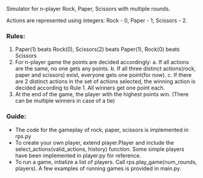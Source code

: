 Simulator for n-player Rock, Paper, Scissors with multiple rounds.

Actions are represented using integers: Rock - 0, Paper - 1, Scissors - 2.
    
### Rules:
1. Paper(1) beats Rock(0), Scissors(2) beats Paper(1), Rock(0) beats Scissors
2. For n-player game the points are decided accordingly:
    a. If all actions are the same, no one gets any points.
    b. If all three distinct actions(rock, paper and scissors) exist, everyone gets one point(for now).
    c. If there are 2 distinct actions in the set of actions selected, the winning action is decided according
       to Rule 1. All winners get one point each.
3. At the end of the game, the player with the highest points win. (There can be multiple winners in case of a tie)

### Guide:
- The code for the gameplay of rock, paper, scissors is implemented in rps.py
- To create your own player, extend player.Player and include the select_actions(valid_actions, history) function. Some simple players have been implemented in player.py for reference.
- To run a game, intialize a list of players. Call rps.play_game(num_rounds, players). A few examples of running games is provided in main.py.

